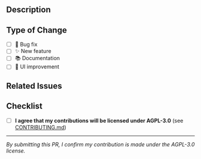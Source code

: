 ## Description

<!-- Briefly describe what this PR does -->

## Type of Change

- [ ] 🐛 Bug fix
- [ ] ✨ New feature
- [ ] 📚 Documentation
- [ ] 🎨 UI improvement

## Related Issues

<!-- Link any related issues: Fixes #123 -->

<!-- For UI changes, please add before/after screenshots -->

## Checklist

- [ ] **I agree that my contributions will be licensed under AGPL-3.0** (see [CONTRIBUTING.md](../CONTRIBUTING.md))

---

*By submitting this PR, I confirm my contribution is made under the AGPL-3.0 license.*
